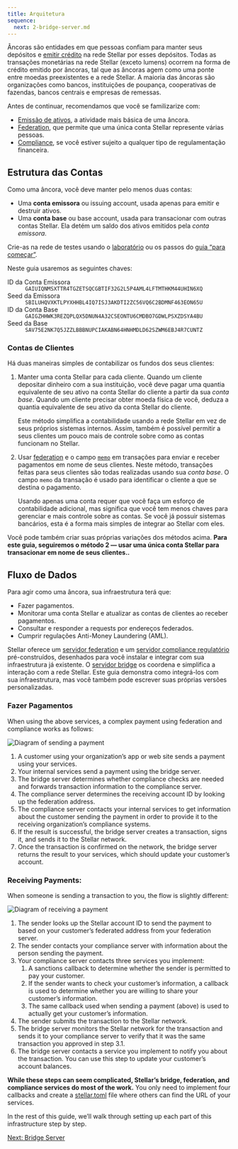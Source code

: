 ```yaml
---
title: Arquitetura
sequence:
  next: 2-bridge-server.md
---
```


Âncoras são entidades em que pessoas confiam para manter seus depósitos e [emitir crédito](../issuing-assets.md) na rede Stellar por esses depósitos. Todas as transações monetárias na rede Stellar (exceto lumens) ocorrem na forma de crédito emitido por âncoras, tal que as âncoras agem como uma ponte entre moedas preexistentes e a rede Stellar. A maioria das âncoras são organizações como bancos, instituições de poupança, cooperativas de fazendas, bancos centrais e empresas de remessas.

Antes de continuar, recomendamos que você se familizarize com:

- [Emissão de ativos](../issuing-assets.md), a atividade mais básica de uma âncora.
- [Federation](../concepts/federation.md), que permite que uma única conta Stellar represente várias pessoas.
- [Compliance](../compliance-protocol.md), se você estiver sujeito a qualquer tipo de regulamentação financeira.


## Estrutura das Contas

Como uma âncora, você deve manter pelo menos duas contas:

- Uma **conta emissora** ou issuing account, usada apenas para emitir e destruir ativos.
- Uma **conta base** ou base account, usada para transacionar com outras contas Stellar. Ela detém um saldo dos ativos emitidos pela *conta emissora*.

Crie-as na rede de testes usando o [laboratório](https://stellar.org/laboratory/) ou os passos do [guia “para começar”](../get-started/create-account.md).

Neste guia usaremos as seguintes chaves:

<dl>
  <dt>ID da Conta Emissora</dt>
  <dd><code>GAIUIQNMSXTTR4TGZETSQCGBTIF32G2L5P4AML4LFTMTHKM44UHIN6XQ</code></dd>
  <dt>Seed da Emissora</dt>
  <dd><code>SBILUHQVXKTLPYXHHBL4IQ7ISJ3AKDTI2ZC56VQ6C2BDMNF463EON65U</code></dd>
  <dt>ID da Conta Base</dt>
  <dd><code>GAIGZHHWK3REZQPLQX5DNUN4A32CSEONTU6CMDBO7GDWLPSXZDSYA4BU</code></dd>
  <dt>Seed da Base</dt>
  <dd><code>SAV75E2NK7Q5JZZLBBBNUPCIAKABN64HNHMDLD62SZWM6EBJ4R7CUNTZ</code></dd>
</dl>



### Contas de Clientes

Há duas maneiras simples de contabilizar os fundos dos seus clientes:

1. Manter uma conta Stellar para cada cliente. Quando um cliente depositar dinheiro com a sua instituição, você deve pagar uma quantia equivalente de seu ativo na conta Stellar do cliente a partir da sua *conta base*. Quando um cliente precisar obter moeda física de você, deduza a quantia equivalente de seu ativo da conta Stellar do cliente.

    Este método simplifica a contabilidade usando a rede Stellar em vez de seus próprios sistemas internos. Assim, também é possível permitir a seus clientes um pouco mais de controle sobre como as contas funcionam no Stellar.

2. Usar [federation](../concepts/federation.md) e o campo [`memo`](../concepts/transactions.md#memo) em transações para enviar e receber pagamentos em nome de seus clientes. Neste método, transações feitas para seus clientes são todas realizadas usando sua *conta base*. O campo `memo` da transação é usado para identificar o cliente a que se destina o pagamento.

    Usando apenas uma conta requer que você faça um esforço de contabilidade adicional, mas significa que você tem menos chaves para gerenciar e mais controle sobre as contas. Se você já possuir sistemas bancários, esta é a forma mais simples de integrar ao Stellar com eles.

Você pode também criar suas próprias variações dos métodos acima. **Para este guia, seguiremos o método 2 — usar uma única conta Stellar para transacionar em nome de seus clientes..**


## Fluxo de Dados

Para agir como uma âncora, sua infraestrutura terá que:

- Fazer pagamentos.
- Monitorar uma conta Stellar e atualizar as contas de clientes ao receber pagamentos.
- Consultar e responder a requests por endereços federados.
- Cumprir regulações Anti-Money Laundering (AML).

Stellar oferece um [servidor federation](https://github.com/stellar/go/tree/master/services/federation) e um [servidor compliance regulatório](https://github.com/stellar/bridge-server/blob/master/readme_compliance.md) pré-construídos, desenhados para você instalar e integrar com sua infraestrutura já existente. O [servidor bridge](https://github.com/stellar/bridge-server/blob/master/readme_bridge.md) os coordena e simplifica a interação com a rede Stellar. Este guia demonstra como integrá-los com sua infraestrutura, mas você também pode escrever suas próprias versões personalizadas.

### Fazer Pagamentos

When using the above services, a complex payment using federation and compliance works as follows:

![Diagram of sending a payment](assets/anchor-send-payment-compliance.png)

1. A customer using your organization’s app or web site sends a payment using your services.
2. Your internal services send a payment using the bridge server.
3. The bridge server determines whether compliance checks are needed and forwards transaction information to the compliance server.
4. The compliance server determines the receiving account ID by looking up the federation address.
5. The compliance server contacts your internal services to get information about the customer sending the payment in order to provide it to the receiving organization’s compliance systems.
6. If the result is successful, the bridge server creates a transaction, signs it, and sends it to the Stellar network.
7. Once the transaction is confirmed on the network, the bridge server returns the result to your services, which should update your customer’s account.


### Receiving Payments:

When someone is sending a transaction to you, the flow is slightly different:

![Diagram of receiving a payment](assets/anchor-receive-payment-compliance.png)

1. The sender looks up the Stellar account ID to send the payment to based on your customer’s federated address from your federation server.
2. The sender contacts your compliance server with information about the person sending the payment.
3. Your compliance server contacts three services you implement:
    1. A sanctions callback to determine whether the sender is permitted to pay your customer.
    2. If the sender wants to check your customer’s information, a callback is used to determine whether you are willing to share your customer’s information.
    3. The same callback used when sending a payment (above) is used to actually get your customer’s information.
4. The sender submits the transaction to the Stellar network.
5. The bridge server monitors the Stellar network for the transaction and sends it to your compliance server to verify that it was the same transaction you approved in step 3.1.
6. The bridge server contacts a service you implement to notify you about the transaction. You can use this step to update your customer’s account balances.

**While these steps can seem complicated, Stellar’s bridge, federation, and compliance services do most of the work.** You only need to implement four callbacks and create a [stellar.toml](../concepts/stellar-toml.html) file where others can find the URL of your services.

In the rest of this guide, we’ll walk through setting up each part of this infrastructure step by step.

<nav class="sequence-navigation">
  <a rel="next" href="2-bridge-server.md">Next: Bridge Server</a>
</nav>
